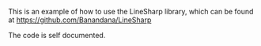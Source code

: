 This is an example of how to use the LineSharp library, which can be found at https://github.com/Banandana/LineSharp

The code is self documented.